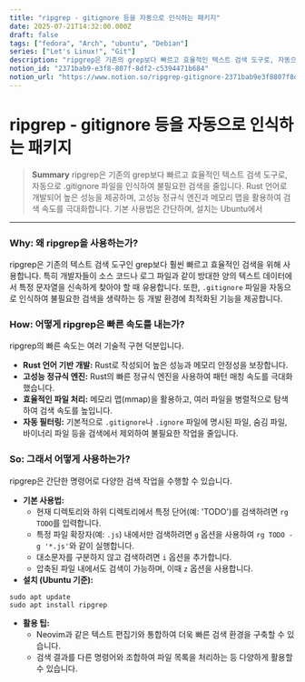 ```yaml
---
title: "ripgrep - gitignore 등을 자동으로 인식하는 패키지"
date: 2025-07-21T14:32:00.000Z
draft: false
tags: ["fedora", "Arch", "ubuntu", "Debian"]
series: ["Let's Linux!", "Git"]
description: "ripgrep은 기존의 grep보다 빠르고 효율적인 텍스트 검색 도구로, 자동으로 .gitignore 파일을 인식하여 불필요한 검색을 줄입니다. Rust 언어로 개발되어 높은 성능을 제공하며, 고성능 정규식 엔진과 메모리 맵을 활용하여 검색 속도를 극대화합니다. 기본 사용법은 간단하며, 설치는 Ubuntu에서 "
notion_id: "2371bab9-e3f8-807f-8df2-c5394471b684"
notion_url: "https://www.notion.so/ripgrep-gitignore-2371bab9e3f8807f8df2c5394471b684"
---
```


# ripgrep - gitignore 등을 자동으로 인식하는 패키지

> **Summary**
> ripgrep은 기존의 grep보다 빠르고 효율적인 텍스트 검색 도구로, 자동으로 .gitignore 파일을 인식하여 불필요한 검색을 줄입니다. Rust 언어로 개발되어 높은 성능을 제공하며, 고성능 정규식 엔진과 메모리 맵을 활용하여 검색 속도를 극대화합니다. 기본 사용법은 간단하며, 설치는 Ubuntu에서 

---

### **Why: 왜 ripgrep을 사용하는가?**

ripgrep은 기존의 텍스트 검색 도구인 grep보다 훨씬 빠르고 효율적인 검색을 위해 사용합니다. 특히 개발자들이 소스 코드나 로그 파일과 같이 방대한 양의 텍스트 데이터에서 특정 문자열을 신속하게 찾아야 할 때 유용합니다. 또한, `.gitignore` 파일을 자동으로 인식하여 불필요한 검색을 생략하는 등 개발 환경에 최적화된 기능을 제공합니다.

### **How: 어떻게 ripgrep은 빠른 속도를 내는가?**

ripgrep의 빠른 속도는 여러 기술적 구현 덕분입니다.

- **Rust 언어 기반 개발:** Rust로 작성되어 높은 성능과 메모리 안정성을 보장합니다.
- **고성능 정규식 엔진:** Rust의 빠른 정규식 엔진을 사용하여 패턴 매칭 속도를 극대화했습니다.
- **효율적인 파일 처리:** 메모리 맵(mmap)을 활용하고, 여러 파일을 병렬적으로 탐색하여 검색 속도를 높입니다.
- **자동 필터링:** 기본적으로 `.gitignore`나 `.ignore` 파일에 명시된 파일, 숨김 파일, 바이너리 파일 등을 검색에서 제외하여 불필요한 작업을 줄입니다.
### **So: 그래서 어떻게 사용하는가?**

ripgrep은 간단한 명령어로 다양한 검색 작업을 수행할 수 있습니다.

- **기본 사용법:**
  - 현재 디렉토리와 하위 디렉토리에서 특정 단어(예: 'TODO')를 검색하려면 `rg TODO`를 입력합니다.
  - 특정 파일 확장자(예: `.js`) 내에서만 검색하려면 `g` 옵션을 사용하여 `rg TODO -g '*.js'`와 같이 실행합니다.
  - 대소문자를 구분하지 않고 검색하려면 `i` 옵션을 추가합니다.
  - 압축된 파일 내에서도 검색이 가능하며, 이때 `z` 옵션을 사용합니다.
- **설치 (Ubuntu 기준):**
```shell
sudo apt update
sudo apt install ripgrep

```

- **활용 팁:**
  - Neovim과 같은 텍스트 편집기와 통합하여 더욱 빠른 검색 환경을 구축할 수 있습니다.
  - 검색 결과를 다른 명령어와 조합하여 파일 목록을 처리하는 등 다양하게 활용할 수 있습니다.
